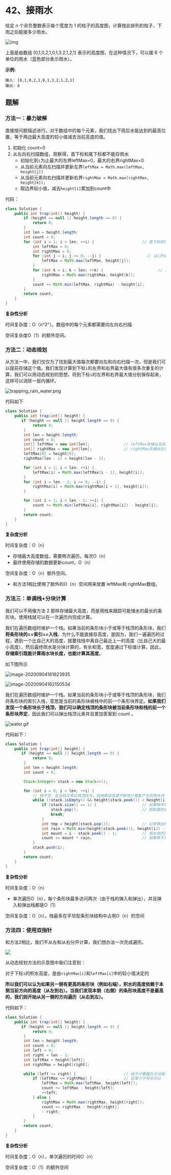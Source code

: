 # 42、接雨水

给定 *n* 个非负整数表示每个宽度为 1 的柱子的高度图，计算按此排列的柱子，下雨之后能接多少雨水。

![img](https://gitee.com/zero049/MyNoteImages/raw/master/rainwatertrap.png)

上面是由数组 [0,1,0,2,1,0,1,3,2,1,2,1] 表示的高度图，在这种情况下，可以接 6 个单位的雨水（蓝色部分表示雨水）。

**示例:**

```
输入: [0,1,0,2,1,0,1,3,2,1,2,1]
输出: 6
```



## 题解

### 方法一：暴力破解

直接按问题描述进行。对于数组中的每个元素，我们找出下雨后水能达到的最高位置，等于两边最大高度的较小值减去当前高度的值。

1. 初始化 count=0
2. 从左向右扫描数组，观察得，首下标和尾下标都不能存雨水
   - 初始化到`i`为止最大的左界leftMax=0，最大的右界rightMax=0
   - 从当前元素向左扫描并更新左界`leftMax = Math.max(leftMax, height[j])`
   - 从当前元素向右扫描并更新右界`rightMax = Math.max(rightMax, height[k]);`
   - 取边界较小值，减去`height[i]`累加到count中

代码：

```java
class Solution {
    public int trap(int[] height) {
        if (height == null || height.length == 0) {
            return 0;
        }
        int len = height.length;
        int count = 0;
        for (int i = 1; i < len; ++i) {						// 首下标和尾下标都不能存雨水
            int leftMax = 0;
            int rightMax = 0;
            for (int j = i; j >= 0; --j) {                    // 从i开始找
                leftMax = Math.max(leftMax, height[j]);
            }
            for (int k = i; k < len; ++k) {                        // 从i开始找
                rightMax = Math.max(rightMax, height[k]);
            }
            count += Math.min(leftMax, rightMax) - height[i];
        }
        return count;
    }
}
```

**复杂性分析**

时间复杂度：O（n^2^）。数组中的每个元素都需要向左向右扫描

空间复杂度O（1）的额外空间。



### 方法二：动态规划

从方法一中，我们仅仅为了找到最大值每次都要向左和向右扫描一次。但是我们可以提前存储这个值。我们发现计算到下标`i`的左界和右界最大值有很多次重复的计算，我们可以用动态规划的思想，将到下标`i`的左界和右界最大值分别保存起来，这样可以消除一层内循环。

![trapping_rain_water.png](https://gitee.com/zero049/MyNoteImages/raw/master/53ab7a66023039ed4dce42b709b4997d2ba0089077912d39a0b31d3572a55d0b-trapping_rain_water.png)

代码如下

```java
class Solution {
    public int trap(int[] height) {
       if (height == null || height.length == 0) {
            return 0;
        }
        int len = height.length;
        int count = 0;
        int[] leftMax = new int[len];				// leftMax存储从左右大到下标为止的左侧最大值
        int[] rightMax = new int[len];				// rightMax存储从右往左到下标为止的右侧最大值
        leftMax[0] = height[0];
        rightMax[len - 1] = height[len - 1];

        for (int i = 1; i < len; ++i) {
            leftMax[i] = Math.max(leftMax[i - 1], height[i]);
        }
        for (int i = len - 2; i >= 0; --i) {
            rightMax[i] = Math.max(rightMax[i + 1], height[i]);
        }

        for (int i = 1; i < len - 1; ++i) {
            count += Math.min(leftMax[i], rightMax[i]) - height[i];
        }
        return count;
    }
}
```

**复杂度分析**

时间复杂度：O（n）

- 存储最大高度数组，需要两次遍历，每次O（n）
- 最终使用存储的数据更新count，O（n）

空间复杂度：O（n）额外空间。

- 和方法1相比使用了额外的O（n）空间用来放置 leftMax和 rightMax数组。



### 方法三：单调栈+分块计算

我们可以不用像方法 2 那样存储最大高度，而是用栈来跟踪可能储水的最长的条形块。使用栈就可以在一次遍历内完成计算。

我们在遍历数组时维护一个栈。如果当前的条形块小于或等于栈顶的条形块，我们**将条形块的==索引==入栈**，为什么不能直接存高度，是因为，我们一遍遍历的过程，遇到一个比自己大的高度，就要找栈中离自己最近上一的高度（比自己大的最小高度），然后最终雨水是分块计算的，有长和宽，宽度通过下标值计算，因此，**存储索引既能计算雨水块长度，也能计算其高度**。

如下图所示

![image-20200904161623935](pictures/image-20200904161623935.png)

![image-20200904162150534](https://gitee.com/zero049/MyNoteImages/raw/master/image-20200904162150534.png)

我们在遍历数组时维护一个栈。如果当前的条形块小于或等于栈顶的条形块，我们将条形块的索引入栈，意思是当前的条形块被栈中的前一个条形块界定。**如果我们发现一个条形块长于栈顶，我们可以确定栈顶的条形块被当前条形块和栈的前一个条形块界定**，因此我们可以弹出栈顶元素并且累加答案到 count 。

![water.gif](https://gitee.com/zero049/MyNoteImages/raw/master/7d5ff9af88634d417d7925e8987b7db92d3a26766bd9078215ab63df424fa745-water.gif)

代码如下：

```java
class Solution {
    public int trap(int[] height) {
       if (height == null || height.length == 0) {
            return 0;
        }
        int len = height.length;
        int count = 0;

        Stack<Integer> stack = new Stack<>();

        for (int i = 0; i < len; ++i) {
            // 栈不空，且当前元素比栈顶还大，则根据该高度不断地计算能产生的雨水块
            while (!stack.isEmpty() && height[stack.peek()] < height[i]) {	
                if (stack.size() == 1) {					// 如果栈中只有一个元素，不能形成雨水块
                    stack.pop();							// 把前面的最大值弹出，更新为当前最大值即可，如{1,2,3,4}
                    break;
                }
                int tmp = height[stack.pop()];				// 记录弹出栈的高度
                int rain = Math.min(height[stack.peek()], height[i]) - tmp;		// 记录该雨水块的长度
                int mount = i - stack.peek() - 1;			// 雨水块的宽度
                count += mount * rain;						// 相乘等于雨水块总大小
            }
            stack.push(i);
        }
        return count;
    }
}
```

**复杂性分析**

时间复杂度：O（n）

- 单次遍历O（n），每个条形块最多访问两次（由于栈的弹入和弹出），并且弹入和弹出栈都是O（1）

空间复杂度：O（n）。栈最多在平坦型条形块结构中占用O（n）的空间



### 方法四：使用双指针

和方法2相比，我们不从左和从右分开计算，我们想办法一次完成遍历。

![](https://gitee.com/zero049/MyNoteImages/raw/master/53ab7a66023039ed4dce42b709b4997d2ba0089077912d39a0b31d3572a55d0b-trapping_rain_water.png)

从动态规划方法的示意图中我们注意到：

对于下标`i`的积水高度，是由`rightMax[i]`和`leftMax[i]`中的较小值决定的

**所以我们可以认为如果另一侧有更高的条形块（例如右端），积水的高度依赖于本侧当前方向的高度（从左到右）。当我们发现本侧（右侧）的条形块高度不是最高的，我们则开始从另一侧的方向遍历（从右到左）。**

代码如下：

```java
class Solution {
    public int trap(int[] height) {
       if (height == null || height.length == 0) {
            return 0;
        }
        int len = height.length;
        int count = 0;
        int left = 0;
        int right = len - 1;
        int leftMax = height[left];
        int rightMax = height[right];

        while (left <= right) {						// 由于计算最后才动指针， 所以left==right的那个下标还要计算
            if (leftMax <= rightMax) {				// 这里小于号也可以
                leftMax = Math.max(leftMax, height[left]);
                count += leftMax - height[left];
                ++left;
            } else {
                rightMax = Math.max(rightMax, height[right]);
                count += rightMax - height[right];
                --right;
            }
        }
        return count;
    }
}
```

**复杂性分析**

时间复杂度：O（n），单次遍历的时间O（n）

空间复杂度：O（1）的额外空间